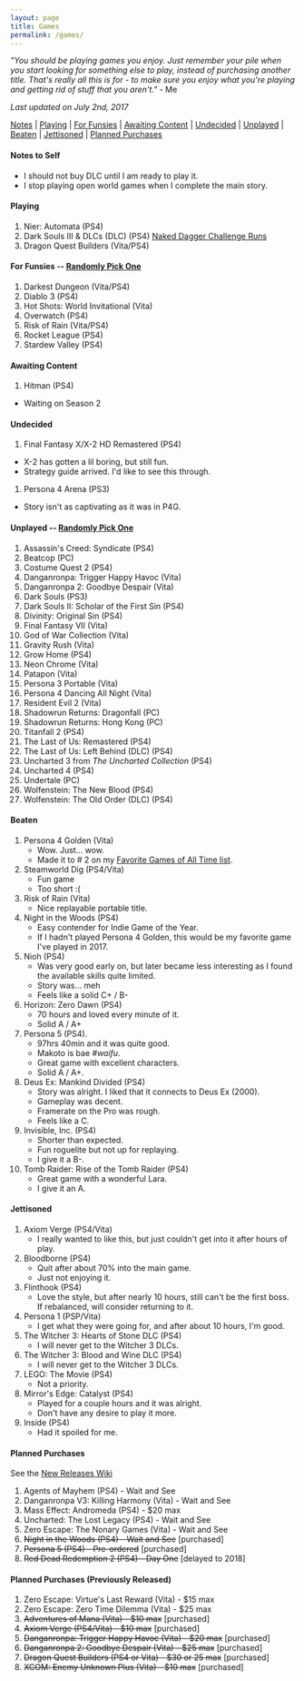 ```yaml
---
layout: page
title: Games
permalink: /games/
---
```


_"You should be playing games you enjoy. Just remember your pile when you start
looking for something else to play, instead of purchasing another title. That's
really all this is for - to make sure you enjoy what you're playing and getting
rid of stuff that you aren't."_ - Me

*Last updated on July 2nd, 2017*

[Notes][notes-to-self] |
[Playing][currently-playing] |
[For Funsies][for-fun] |
[Awaiting Content][awaiting-content] |
[Undecided][undecided] |
[Unplayed][unplayed] |
[Beaten][beaten] |
[Jettisoned][jettisoned] |
[Planned Purchases][planned-purchases]

<a name='notes-to-self'>

#### Notes to Self

+ I should not buy DLC until I am ready to play it.
+ I stop playing open world games when I complete the main story.

<a name='currently-playing'></a>
<!-- playing:start -->

#### Playing

1. Nier: Automata (PS4)
1. Dark Souls III & DLCs (DLC) (PS4) [Naked Dagger Challenge Runs](/naked-dagger/)
1. Dragon Quest Builders (Vita/PS4)

<!-- playing:end -->
<a name='for-fun'></a>
<!-- for-fun:start -->

#### For Funsies -- [Randomly Pick One](http://random-game.trueheart78.com/for-fun)

1. Darkest Dungeon (Vita/PS4)
1. Diablo 3 (PS4)
1. Hot Shots: World Invitational (Vita)
1. Overwatch (PS4)
1. Risk of Rain (Vita/PS4)
1. Rocket League (PS4)
1. Stardew Valley (PS4)

<!-- for-fun:end -->
<a name='awaiting-content'></a>
<!-- awaiting-content:start -->

#### Awaiting Content

1. Hitman (PS4)
  - Waiting on Season 2

<!-- awaiting-content:end -->
<a name='undecided'>
<!-- undecided:start -->

#### Undecided

1. Final Fantasy X/X-2 HD Remastered (PS4)
  - X-2 has gotten a lil boring, but still fun.
  - Strategy guide arrived. I'd like to see this through.
1. Persona 4 Arena (PS3)
  - Story isn't as captivating as it was in P4G.

<!-- undecided:end -->
<a name='unplayed'></a>
<!-- unplayed:start -->

#### Unplayed -- [Randomly Pick One](http://random-game.trueheart78.com/unplayed)

1. Assassin's Creed: Syndicate (PS4)
1. Beatcop (PC)
1. Costume Quest 2 (PS4)
1. Danganronpa: Trigger Happy Havoc (Vita)
1. Danganronpa 2: Goodbye Despair (Vita)
1. Dark Souls (PS3)
1. Dark Souls II: Scholar of the First Sin (PS4)
1. Divinity: Original Sin (PS4)
1. Final Fantasy VII (Vita)
1. God of War Collection (Vita)
1. Gravity Rush (Vita)
1. Grow Home (PS4)
1. Neon Chrome (Vita)
1. Patapon (Vita)
1. Persona 3 Portable (Vita)
1. Persona 4 Dancing All Night (Vita)
1. Resident Evil 2 (Vita)
1. Shadowrun Returns: Dragonfall (PC)
1. Shadowrun Returns: Hong Kong (PC)
1. Titanfall 2 (PS4)
1. The Last of Us: Remastered (PS4)
1. The Last of Us: Left Behind (DLC) (PS4)
1. Uncharted 3 from _The Uncharted Collection_ (PS4)
1. Uncharted 4 (PS4)
1. Undertale (PC)
1. Wolfenstein: The New Blood (PS4)
1. Wolfenstein: The Old Order (DLC) (PS4)

<!-- unplayed:end -->
<a name='beaten'></a>
<!-- beaten:start -->

#### Beaten

1. Persona 4 Golden (Vita)
   + Wow. Just... wow.
   + Made it to # 2 on my [Favorite Games of All Time list][p4g].
1. Steamworld Dig (PS4/Vita)
   + Fun game
   + Too short :(
1. Risk of Rain (Vita)
   + Nice replayable portable title.
1. Night in the Woods (PS4)
   + Easy contender for Indie Game of the Year.
   + If I hadn't played Persona 4 Golden, this would be my
     favorite game I've played in 2017.
1. Nioh (PS4)
   + Was very good early on, but later became less interesting
     as I found the available skills quite limited.
   + Story was... meh
   + Feels like a solid C+ / B-
1. Horizon: Zero Dawn (PS4)
   + 70 hours and loved every minute of it.
   + Solid A / A+
1. Persona 5 (PS4).
   + 97hrs 40min and it was quite good.
   + Makoto is bae _#waifu_.
   + Great game with excellent characters.
   + Solid A / A+.
1. Deus Ex: Mankind Divided (PS4)
   + Story was alright. I liked that it connects to Deus Ex (2000).
   + Gameplay was decent.
   + Framerate on the Pro was rough.
   + Feels like a C.
1. Invisible, Inc. (PS4)
   + Shorter than expected.
   + Fun roguelite but not up for replaying.
   + I give it a B-.
1. Tomb Raider: Rise of the Tomb Raider (PS4)
   + Great game with a wonderful Lara.
   + I give it an A.

<!-- beaten:end -->
<a name='jettisoned'></a>
<!-- jettisoned:start -->

#### Jettisoned

1. Axiom Verge (PS4/Vita)
   - I really wanted to like this, but just couldn't get into it
    after hours of play.
1. Bloodborne (PS4)
   - Quit after about 70% into the main game.
   - Just not enjoying it.
1. Flinthook (PS4)
   - Love the style, but after nearly 10 hours, still can't be
    the first boss. If rebalanced, will consider returning to it.
1. Persona 1 (PSP/Vita)
   - I get what they were going for, and after about 10 hours, I'm good.
1. The Witcher 3: Hearts of Stone DLC (PS4)
   - I will never get to the Witcher 3 DLCs.
1. The Witcher 3: Blood and Wine DLC (PS4)
   - I will never get to the Witcher 3 DLCs.
1. LEGO: The Movie (PS4)
   - Not a priority.
1. Mirror's Edge: Catalyst (PS4)
   - Played for a couple hours and it was alright.
   - Don't have any desire to play it more.
1. Inside (PS4)
   - Had it spoiled for me.

<!-- jettisoned:end -->
<a name='planned-purchases'></a>
<!-- planned-purchases:start -->

#### Planned Purchases 

See the [New Releases Wiki][new-releases]

1. Agents of Mayhem (PS4) - Wait and See
1. Danganronpa V3: Killing Harmony (Vita) - Wait and See
1. Mass Effect: Andromeda (PS4) - $20 max
1. Uncharted: The Lost Legacy (PS4) - Wait and See
1. Zero Escape: The Nonary Games (Vita) - Wait and See
1. ~~Night in the Woods (PS4) - Wait and See~~ [purchased]
1. ~~Persona 5 (PS4) - Pre-ordered~~ [purchased]
1. ~~Red Dead Redemption 2 (PS4) - Day One~~ [delayed to 2018]

#### Planned Purchases (Previously Released)

1. Zero Escape: Virtue's Last Reward (Vita) - $15 max
1. Zero Escape: Zero Time Dilemma (Vita) - $25 max
1. ~~Adventures of Mana (Vita) - $10 max~~ [purchased]
1. ~~Axiom Verge (PS4/Vita) - $10 max~~ [purchased]
1. ~~Danganronpa: Trigger Happy Havoc (Vita) - $20 max~~ [purchased]
1. ~~Danganronpa 2: Goodbye Despair (Vita) - $25 max~~ [purchased]
1. ~~Dragon Quest Builders (PS4 or Vita) - $30 or 25 max~~ [purchased]
1. ~~XCOM: Enemy Unknown Plus (Vita) - $10 max~~ [purchased]

<!-- planned-purchases:end -->

[new-releases]: https://en.wikipedia.org/wiki/2017_in_video_gaming#Game_releases
[notes-to-self]: #notes-to-self
[currently-playing]: #currently-playing
[awaiting-content]: #awaiting-content
[undecided]: #undecided
[unplayed]: #unplayed
[beaten]: #beaten
[jettisoned]: #jettisoned
[for-fun]: #for-fun
[planned-purchases]: #planned-purchases
[p4g]: /favorite-games/#persona-4
